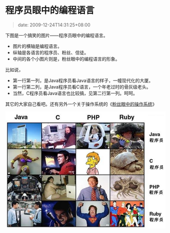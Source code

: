 # 程序员眼中的编程语言
>date: 2009-12-24T14:31:25+08:00


下图是一个搞笑的图片——程序员眼中的编程语言。


* 图片的横轴是编程语言。
* 纵轴是各语言的程序员、粉丝、信徒。
* 中间的各个小图片则是，粉丝眼中的编程语言的形象。


比如说，


* 第一行第一列，是Java程序员看Java语言的样子，一幢现代化的大厦。
* 第一行第二列，是Java程序员看C语言，一个年老过时的骨灰级老头。
* 当然，C程序员看Java语言也比较搞，见第二行第一列。呵呵。


其它的大家自己看吧。还有另外一个关于操作系统的《[粉丝眼中的操作系统](/2009/%E7%B2%89%E4%B8%9D%E7%9C%BC%E4%B8%AD%E7%9A%84%E6%93%8D%E4%BD%9C%E7%B3%BB%E7%BB%9F.md)》


![程序员眼中的编程语言](/assets/images/coolshell.cn/wp-content/uploads/2009/12/language-fanboys.jpg "程序员眼中的编程语言")


 



